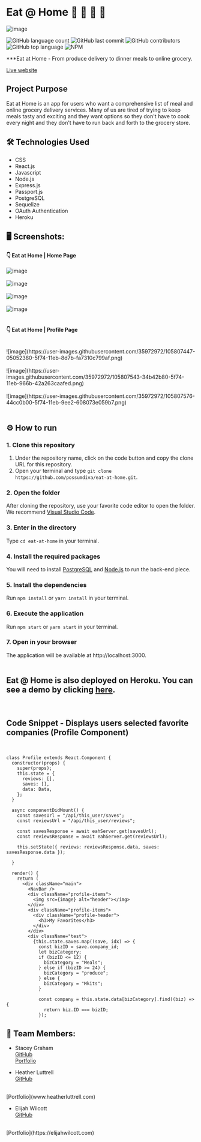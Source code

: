 # Eat @ Home :fork_and_knife: :stew: :poultry_leg: :peach:

![image](https://user-images.githubusercontent.com/35972972/105803748-15b19b80-5f6c-11eb-9689-d35bec3948eb.png)

![GitHub language count](https://img.shields.io/github/languages/count/possumdiva/eat-at-home)
![GitHub last commit](https://img.shields.io/github/last-commit/possumdiva/eat-at-home)
![GitHub contributors](https://img.shields.io/github/contributors/possumdiva/eat-at-home?color=purple)
![GitHub top language](https://img.shields.io/github/languages/top/possumdiva/eat-at-home?color=red)
![NPM](https://img.shields.io/npm/l/express)


***Eat at Home - From produce delivery to dinner meals to online grocery.

[Live website](https://eat-at-home-server.herokuapp.com/)

## Project Purpose
Eat at Home is an app for users who want a comprehensive list of meal and online grocery delivery services.  Many of us are tired of trying to keep meals tasty and exciting and they want options so they don't have to cook every night and they don't have to run back and forth to the grocery store.

## :hammer_and_wrench: Technologies Used

- CSS
- React.js
- Javascript
- Node.js
- Express.js
- Passport.js
- PostgreSQL
- Sequelize
- OAuth Authentication
- Heroku

 ## 🖥 Screenshots:
#### :point_down: Eat at Home | Home Page

![image](https://user-images.githubusercontent.com/35972972/105805071-3b8c6f80-5f6f-11eb-9025-e4a999246d4b.png)
<br />
<br />
![image](https://user-images.githubusercontent.com/35972972/105805343-ca998780-5f6f-11eb-9b12-87a7fc10cd6e.png)
<br />
<br />
![image](https://user-images.githubusercontent.com/35972972/105806174-7abbc000-5f71-11eb-9e0e-ef49b7956388.png)
<br />
<br />
![image](https://user-images.githubusercontent.com/35972972/105806180-7ee7dd80-5f71-11eb-9442-10c49e032c4d.png)
<br />
<br />
#### :point_down: Eat at Home | Profile Page
<br />
![image](https://user-images.githubusercontent.com/35972972/105807447-05052380-5f74-11eb-8d7b-fa7310c799af.png)
<br />
<br />
![image](https://user-images.githubusercontent.com/35972972/105807543-34b42b80-5f74-11eb-966b-42a263caafed.png)
<br />
<br />
![image](https://user-images.githubusercontent.com/35972972/105807576-44cc0b00-5f74-11eb-9ee2-608073e059b7.png)
<br />
<br />


## ⚙ How to run
### 1. Clone this repository
1. Under the repository name, click on the code button and copy the clone URL for this repository.
2. Open your terminal and type ```git clone https://github.com/possumdiva/eat-at-home.git```.
### 2. Open the folder
After cloning the repository, use your favorite code editor to open the folder. We recommend [Visual Studio Code](https://code.visualstudio.com/).
### 3. Enter in the directory
Type ```cd eat-at-home``` in your terminal.
### 4. Install the required packages
You will need to install [PostgreSQL](https://www.postgresql.org/download/) and [Node.js](https://nodejs.org/en/) to run the back-end piece.
### 5. Install the dependencies
Run ```npm install``` or ```yarn install``` in your terminal.
### 6. Execute the application
Run ```npm start``` or ```yarn start``` in your terminal.
### 7. Open in your browser
The application will be available at http://localhost:3000.
<br>
<br>
## Eat @ Home is also deployed on Heroku. You can see a demo by clicking [here](https://eat-at-home-server.herokuapp.com/).
<br>

## Code Snippet - Displays users selected favorite companies (Profile Component)
<br />

```
class Profile extends React.Component {
  constructor(props) {
    super(props);
    this.state = {
      reviews: [],
      saves: [],
      data: Data,
    };
  }

  async componentDidMount() {
    const savesUrl = "/api/this_user/saves";
    const reviewsUrl = "/api/this_user/reviews";

    const savesResponse = await eahServer.get(savesUrl);
    const reviewsResponse = await eahServer.get(reviewsUrl);

    this.setState({ reviews: reviewsResponse.data, saves: savesResponse.data });

  }

  render() {
    return (
      <div className="main">
        <NavBar />
        <div className="profile-items">
          <img src={image} alt="header"></img>
        </div>
        <div className="profile-items">
          <div className="profile-header">
            <h3>My Favorites</h3>
          </div>
        </div>
        <div className="test">
          {this.state.saves.map((save, idx) => {
            const bizID = save.company_id;
            let bizCategory;
            if (bizID <= 12) {
              bizCategory = "Meals";
            } else if (bizID >= 24) {
              bizCategory = "produce";
            } else {
              bizCategory = "Mkits";
            }

            const company = this.state.data[bizCategory].find((biz) => {
              return biz.ID === bizID;
            });
```            


## :busts_in_silhouette: Team Members:
  
  * Stacey Graham <br>
  [GitHub](https://github.com/stashag) <br />
  [Portfolio](https://www.stacey.codes)

  * Heather Luttrell <br>
  [GitHub](https://github.com/possumdiva)
  <br />
  [Portfolio](www.heatherluttrell.com)
  
  * Elijah Wilcott <br>
  [GitHub](https://github.com/ejw773)
  <br />
  [Portfolio](https://elijahwilcott.com)